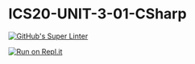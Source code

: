 # ICS20-UNIT-3-01-CSharp

[![GitHub's Super Linter](https://github.com/Curtis-Edwards/ICS20-UNIT-3-01-CSharp/workflows/GitHub's%20Super%20Linter/badge.svg)](https://github.com/Curtis-Edwards/ICS20-UNIT-3-01-CSharp/actions)

[![Run on Repl.it](https://repl.it/badge/github/Curtis-Edwards/ICS20-UNIT-3-01-CSharp)](https://repl.it/github/Curtis-Edwards/ICS20-UNIT-3-01-CSharp)
